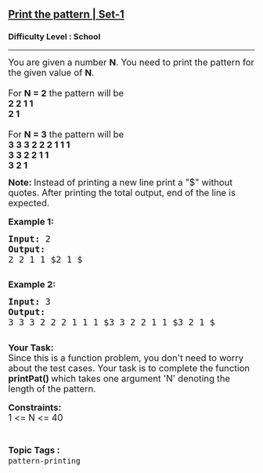 <h2><a href="https://practice.geeksforgeeks.org/problems/print-the-pattern-set-1/1?page=2&difficulty[]=-2&difficulty[]=-1&sortBy=submissions">Print the pattern | Set-1</a></h2><h3>Difficulty Level : School</h3><hr><div class="problems_problem_content__Xm_eO"><p><span style="font-size:18px">You are given a number <strong>N</strong>. You need to print the pattern for the given value of <strong>N</strong>.<br>
<br>
For <strong>N = 2</strong> the pattern will be&nbsp;<br>
<strong>2 2 1 1<br>
2 1</strong><br>
<br>
For <strong>N = 3</strong> the pattern will be&nbsp;<br>
<strong>3 3 3 2 2&nbsp;2 1 1 1<br>
3 3 2 2&nbsp;1 1<br>
3 2 1</strong></span></p>

<p><strong><span style="font-size:18px">Note: </span></strong><span style="font-size:18px">Instead of printing a&nbsp;new line print a "$" without quotes. After printing the total output, end of the line is expected.</span><br>
<br>
<span style="font-size:18px"><strong>Example 1:</strong></span></p>

<pre><span style="font-size:18px"><strong>Input: </strong>2<strong>
Output:
</strong>2 2 1 1 $2 1 $<strong>
</strong></span>
</pre>

<p><span style="font-size:18px"><strong>Example 2:</strong></span></p>

<pre><span style="font-size:18px"><strong>Input: </strong>3<strong>
Output:
</strong>3 3 3 2 2 2 1 1 1 $3 3 2 2 1 1 $3 2 1 $<strong>
</strong></span></pre>

<p><br>
<strong><span style="font-size:18px">Your Task:</span></strong><br>
<span style="font-size:18px">Since this is a function problem, you don't need to worry about the test cases. Your task is to complete the function<strong> </strong></span><strong><span style="font-size:18px">printPat()</span></strong><span style="font-size:18px"><strong> </strong>which takes one argument 'N' denoting the length of the pattern.</span><br>
<br>
<span style="font-size:18px"><strong>Constraints:</strong><br>
1 &lt;= N &lt;= 40</span></p>
</div><br><p><span style=font-size:18px><strong>Topic Tags : </strong><br><code>pattern-printing</code>&nbsp;